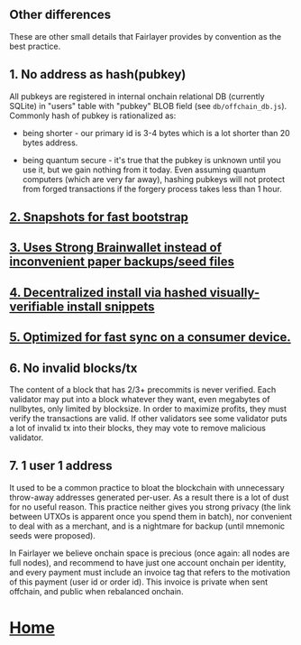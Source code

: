 ## Other differences

These are other small details that Fairlayer provides by convention as the best practice.

## 1. No address as hash(pubkey)

All pubkeys are registered in internal onchain relational DB (currently SQLite) in "users" table with "pubkey" BLOB field (see `db/offchain_db.js`). Commonly hash of pubkey is rationalized as:

* being shorter - our primary id is 3-4 bytes which is a lot shorter than 20 bytes address.

* being quantum secure - it's true that the pubkey is unknown until you use it, but we gain nothing from it today. Even assuming quantum computers (which are very far away), hashing pubkeys will not protect from forged transactions if the forgery process takes less than 1 hour.

## [2. Snapshots for fast bootstrap](https://medium.com/fairlayer/snapshots-the-simplest-way-to-increase-number-of-full-nodes-3ebf2aaef515?source=collection_home---6------7---------------)

## [3. Uses Strong Brainwallet instead of inconvenient paper backups/seed files](https://medium.com/@homakov/why-brainwallet-are-great-for-cryptocurrency-ff73dd65ecd9)

## [4. Decentralized install via hashed visually-verifiable install snippets](https://medium.com/@homakov/fixing-security-of-software-downloads-with-second-root-of-trust-77f4636d572)

## [5. Optimized for fast sync on a consumer device.](https://medium.com/@homakov/weekly-sync-friction-the-most-important-blockchain-security-metric-1042c0c172b7)


## 6. No invalid blocks/tx

The content of a block that has 2/3+ precommits is never verified. Each validator may put into a block whatever they want, even megabytes of nullbytes, only limited by blocksize. In order to maximize profits, they must verify the transactions are valid. If other validators see some validator puts a lot of invalid tx into their blocks, they may vote to remove malicious validator.


## 7. 1 user 1 address

It used to be a common practice to bloat the blockchain with unnecessary throw-away addresses generated per-user. As a result there is a lot of dust for no useful reason. This practice neither gives you strong privacy (the link between UTXOs is apparent once you spend them in batch), nor convenient to deal with as a merchant, and is a nightmare for backup (until mnemonic seeds were proposed).

In Fairlayer we believe onchain space is precious (once again: all nodes are full nodes), and recommend to have just one account onchain per identity, and every payment must include an invoice tag that refers to the motivation of this payment (user id or order id). This invoice is private when sent offchain, and public when rebalanced onchain. 

# [Home](/wiki/README.md)
